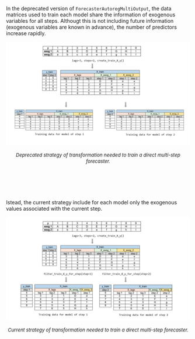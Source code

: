 
In the deprecated version of `ForecasterAutoregMultiOutput`, the data matrices used to train each model share the information of exogenous variables for all steps. Althougt this is not including future information (exogenous variables are known in advance), the number of predictors increase rapidly.


<p><img src="../../images/diagram_skforecast_multioutput_deprecated.jpg"></p>

<center><font size="2.5"> <i>Deprecated strategy of transformation needed to train a direct multi-step forecaster.</i></font></center>
<br><br>

<br><br>

Istead, the current strategy include for each model only the exogenous values associated with the current step.

<p><img src="../../images/diagram_skforecast_multioutput.jpg"></p>

<center><font size="2.5"> <i>Current strategy of transformation needed to train a direct multi-step forecaster.</i></font></center>
<br><br>

<br><br>
